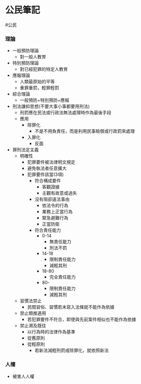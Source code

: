 # 公民筆記
#公民 

### 理論
- 一般預防理論
	- 對一般人教育
- 特別預防理論
	- 對已經犯罪的特定人教育
- 應報理論
	- 人類最原始的平等
	- 重罪重罰，輕罪輕罰
- 綜合理論
	- 一般預防+特別預防+應報
- 刑法謙抑思想(不要大事小事都要用刑法)
	- 刑罰應在民法或行政法無法處理時作為最後手段
	- 應用
		- 除罪化
			- 不是不用負責任，而是利用民事賠償或行政罰來處理
		- 入罪化
			- 反面
- 罪刑法定主義
	- 明確性
		- 犯罪要件被法律明文規定
		- 避免執法者任意擴大
		- 犯罪要件該當(3項)
			- 符合構成要件
				- 客觀證據
				- 主觀有故意或過失
			- 沒有阻卻違法事由
				- 依法令的行為
				- 業務上正當行為
				- 緊急避難行為
				- 正當防衛
			- 符合責任能力
				- 0-14
					- 無責任能力
					- 刑法不罰
				- 14-18
					- 限制責任能力
					- 減輕其刑
				- 18-80
					- 完全責任能力
				- 80-
					- 限制責任能力
					- 減輕其刑
	- 習慣法禁止
		- 民間習俗、習慣若未寫入法條就不能作為依據
	- 禁止類推適用
		- 若犯罪要件不符合，即使與先前案件相似也不能作為依據
	- 禁止溯及既往
		- 以行為時的法律作為基準
		- 從舊原則
		- 從輕原則
			- 若新法減輕刑罰或除罪化，就依照新法

### 人權
- 被害人人權